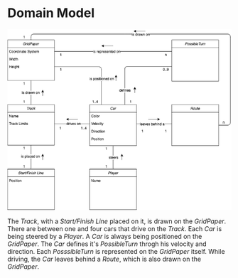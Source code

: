 # Domain Model

![Domain Model](img/Domain-Model.png)

The *Track*, with a *Start/Finish Line* placed on it, is drawn on the *GridPaper*. There are between one and four cars that drive on the *Track*. Each *Car* is being steered by a *Player*. A *Car* is always being positioned on the *GridPaper*. The *Car* defines it's *PossibleTurn* throgh his velocity and direction. Each *PosssibleTurn* is represented on the *GridPaper* itself. While driving, the *Car* leaves behind a *Route*, which is also drawn on the *GridPaper*.

